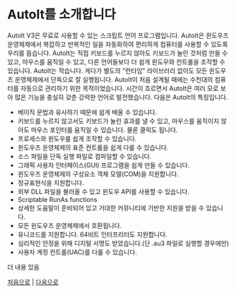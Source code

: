 ﻿# AutoIt를 소개합니다

AutoIt V3은 무료로 사용할 수 있는 스크립트 언어 프로그램입니다. AutoIt은 윈도우즈 운영체제에서 복잡하고 반복적인 일을 자동화하여 편리하게 컴퓨터를 사용할 수 있도록 우리를 돕습니다. AutoIt는 직접 키보드를 누르지 않아도 키보드가 눌린 것처럼 만들 수 있고, 마우스를 움직일 수 있고, 다른 언어들보다 더 쉽게 윈도우와 컨트롤을 조작할 수 있습니다. AutoIt는 작습니다. 게다가 별도의 "런타임" 라이브러리 없이도 모든 윈도우즈 운영체제에서 단독으로 잘 실행됩니다. AutoIt이 처음 설계될 때에는 수천대의 컴퓨터를 자동으로 관리하기 위한 목적이었습니다. 시간이 흐르면서 AutoIt은 여러 모로 보아 많은 기능을 충실히 갖춘 강력한 언어로 발전했습니다. 다음은 AutoIt의 특징입니다.

- 베이직 문법과 유사하기 때문에 쉽게 배울 수 있습니다.
- 키보드를 누르지 않고서도 키보드가 눌린 효과를 낼 수 있고, 마우스를 움직이지 않아도 마우스 포인터를 움직일 수 있습니다. 물론 클릭도 됩니다.
- 프로세스와 윈도우를 쉽게 조작할 수 있습니다.
- 윈도우즈 운영체제의 표준 컨트롤을 쉽게 다룰 수 있습니다.
- 소스 파일을 단독 실행 파일로 컴파일할 수 있습니다.
- 그래픽 사용자 인터페이스(GUI) 프로그램을 쉽게 만들 수 있습니다.
- 윈도우즈 운영체제의 구성요소 객체 모델(COM)을 지원합니다.
- 정규표현식을 지원합니다.
- 외부 DLL 파일을 불러올 수 있고 윈도우 API를 사용할 수 있습니다.
- Scriptable RunAs functions 
- 상세한 도움말이 준비되어 있고 거대한 커뮤니티에 기반한 지원을 받을 수 있습니다.
- 모든 윈도우즈 운영체제에서 호환됩니다.
- 유니코드를 지원합니다. 64비트 인터프리터도 지원합니다.
- 심리적인 안정을 위해 디지털 서명도 받았습니다.(단 .au3 파일로 실행할 경우에만)
- 사용자 계정 컨트롤(UAC)를 다룰 수 있습니다.

더 내용 있음

[처음으로](../readme.md) | [다음으로](02-license.md)

